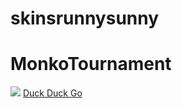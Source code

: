 # skinsrunnysunny

<h1>MonkoTournament</h1>	

![](https://user-images.githubusercontent.com/83289214/137596808-51365ba9-38f9-456f-9637-8d46e2af1035.jpg)
[Duck Duck Go](https://duckduckgo.com)

